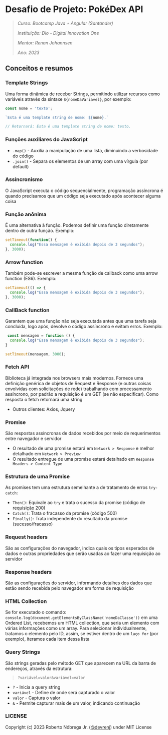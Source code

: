 # Desafio de Projeto: PokéDex API

> *Curso: Bootcamp Java + Angular (Santander)*
> 
> *Instituição: Dio - Digital Innovation One*
> 
> *Mentor: Renan Johannsen*
> 
> *Ano: 2023*

## Conceitos e resumos

### Template Strings

Uma forma dinâmica de receber Strings, permitindo utilizar recursos como variáveis através da sintaxe `${nomeDaVariavel}`, por exemplo:

```javascript
const nome = 'texto';

`Esta é uma template string de nome: ${nome}.`

// Retornará: Esta é uma template string de nome: texto.
```

### Funções auxiliares do JavaScript

- `.map()` - Auxilia a manipulação de uma lista, diminuindo a verbosidade do código
- `.join()` - Separa os elementos de um array com uma vírgula (por default)

### Assíncronismo

O JavaScript executa o código sequencialmente, programação assíncrona é quando precisamos que um código seja executado após acontecer alguma coisa

### Função anônima

É uma alternativa à função. Podemos definir uma função diretamente dentro de outra função. Exemplo:

```javascript
setTimeout(function() {
  console.log("Essa mensagem é exibida depois de 3 segundos");
}, 3000);
```

### Arrow function

Também pode-se escrever a mesma função de callback como uma arrow function (ES6). Exemplo:

```javascript
setTimeout(() => {
  console.log("Essa mensagem é exibida depois de 3 segundos");
}, 3000);
```

### CallBack function

Garantem que uma função não seja executada antes que uma tarefa seja concluída, logo após, devolve o código assíncrono e evitam erros. Exemplo:

```javascript
 const mensagem = function () {
  console.log("Essa mensagem é exibida depois de 3 segundos");
}

setTimeout(mensagem, 3000);
```

### Fetch API

Biblioteca já integrada nos browsers mais modernos. Fornece uma definição genérica de objetos de Request e Response (e outras coisas envolvidas com solicitações de rede) trabalhando com processamento assíncrono, por padrão a requisição é um GET (se não especificar). Como resposta o fetch retornará uma string

- Outros clientes: Axios, Jquery

### Promise

São respostas assíncronas de dados recebidos por meio de requerimentos entre navegador e servidor

- O resultado de uma promise estará em `Network > Response` e melhor detalhado em `Network > Preview`
- O resultado entregue de uma promise estará detalhado em `Response Headers > Content Type`

### Estrutura de uma Promise

As promises tem uma estrutura semelhante a de tratamento de erros `try-catch`:

- `Then()`: Equivale ao `try` e trata o sucesso da promise (código de requisição 200)
- `Catch()`: Trata o fracasso da promise (código 500)
- `Finally()`: Trata independente do resultado da promise (sucesso/fracasso)

### Request headers

São as configurações do navegador, indica quais os tipos esperados de dados e outras propriedades que serão usadas ao fazer uma requisição ao servidor

### Response headers

São as configurações do servidor, informando detalhes dos dados que estão sendo recebida pelo navegador em forma de requisição

### HTML Collection

Se for executado o comando: `console.log(document.getElementsByClassName('nomeDaClasse'))` em uma Ordered List, recebemos um HTML collection, que seria um elemento com várias informações como um array. Para selecionar individualmente, tratamos o elemento pelo ID, assim, se estiver dentro de um `laço for` (por exemplo), iteramos cada item dessa lista

### Query Strings

São strings geradas pelo método GET que aparecem na URL da barra de endereços, através da estrutura:

> `?variável=valor&variável=valor`

- `?` - Inicia a query string
- `variável` - Define de onde será capturado o valor
- `valor` - Captura o valor
- `&` - Permite capturar mais de um valor, indicando continuação

### LICENSE

Copyright (c) 2023 Roberto Nóbrega Jr. ([@devrenj](https://www.github.com/devrenj)) under MIT License
